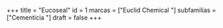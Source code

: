 +++
title = "Eucoseal"
id = 1
marcas = ["Euclid Chemical "]
subfamilias = ["Cementicia	"]
draft = false
+++

<!--more-->